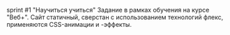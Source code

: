 sprint #1 "Научиться учиться"
Задание в рамках обучения на курсе "Веб+".
Сайт статичный, сверстан с использованием технологий флекс, применяются CSS-анимации и -эффекты.
